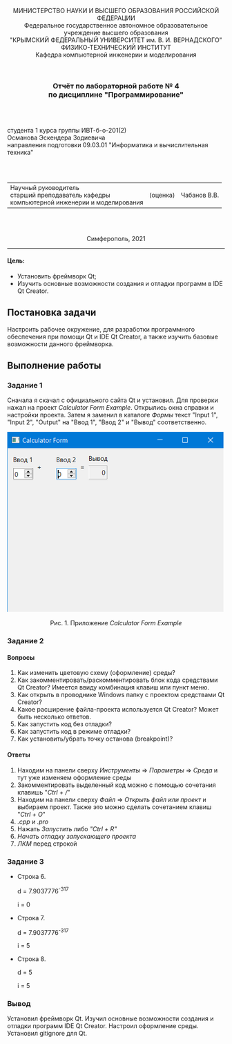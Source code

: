 
<p align="center">МИНИСТЕРСТВО НАУКИ  И ВЫСШЕГО ОБРАЗОВАНИЯ РОССИЙСКОЙ ФЕДЕРАЦИИ<br>
Федеральное государственное автономное образовательное учреждение высшего образования<br>
"КРЫМСКИЙ ФЕДЕРАЛЬНЫЙ УНИВЕРСИТЕТ им. В. И. ВЕРНАДСКОГО"<br>
ФИЗИКО-ТЕХНИЧЕСКИЙ ИНСТИТУТ<br>
Кафедра компьютерной инженерии и моделирования</p>
<br>
<h3 align="center">Отчёт по лабораторной работе № 4<br> по дисциплине "Программирование"</h3>
<br><br>
<p>студента 1 курса группы ИВТ-б-о-201(2)<br>
Османова Эскендера Зодиевича<br>
направления подготовки 09.03.01 "Информатика и вычислительная техника"</p>
<br><br>
<table>
<tr><td>Научный руководитель<br> старший преподаватель кафедры<br> компьютерной инженерии и моделирования</td>
<td>(оценка)</td>
<td>Чабанов В.В.</td>
</tr>
</table>
<br><br>
<p align="center">Симферополь, 2021</p>
<hr>

<h4>Цель:</h4>
<ul>
<li>Установить фреймворк Qt;</li>
<li>Изучить основные возможности создания и отладки программ в IDE Qt Creator.</li>
</ul>
<h2>Постановка задачи</h2>
Настроить рабочее окружение, для разработки программного обеспечения при помощи Qt и IDE Qt Creator, а также изучить базовые возможности данного фреймворка.

<h2>Выполнение работы</h2>
<h3>Задание 1</h3>
Сначала я скачал с официального сайта Qt и установил. Для проверки нажал на проект <i>Calculator Form Example</i>. Открылись окна справки и настройки проекта.
Затем я заменил в каталоге <i>Формы</i> текст "Input 1", "Input 2", "Output" на "Ввод 1", "Ввод 2" и "Вывод" соответственно.

![](./image/pic1.png)

<p align="center">Рис. 1. Приложение <i>Calculator Form Example</i></p>

<h3>Задание 2</h3>
<h4>Вопросы</h4>
<ol>
<li>Как изменить цветовую схему (оформление) среды?</li>
<li>Как закомментировать/раскомментировать блок кода средствами Qt Creator? Имеется ввиду комбинация клавиш или пункт меню.</li>
<li>Как открыть в проводнике Windows папку с проектом средствами Qt Creator?</li>
<li>Какое расширение файла-проекта используется Qt Creator? Может быть несколько ответов.</li>
<li>Как запустить код без отладки?</li>
<li>Как запустить код в режиме отладки?
</li>
<li>Как установить/убрать точку останова (breakpoint)?</li>
</ol>

<h4>Ответы</h4>
<ol>
<li>Находим на панели сверху <i>Инструменты</i> &#8658; <i>Параметры</i> &#8658; <i>Среда</i> и тут уже изменяем оформление среды</li>
<li>Закомментировать выделенный код можно с помощью сочетания клавишь "<i>Ctrl + /</i>"</li>
<li>Находим на панели сверху <i>Файл</i> &#8658; <i>Открыть файл или проект</i> и выбираем проект. Также это можно сделать сочетанием клавиш "<i>Ctrl + O</i>"</li>
<li><i>.cpp</i> и <i>.pro</i></li>
<li> Нажать <i>Запустить</i> либо <i>"Ctrl + R"</i></li>
<li><i>Начать отладку запускающего проекта</i></li>
<li><i>ЛКМ</i> перед строкой</li>
</ol>

<h3>Задание 3</h3>
<ul>
<li>Строка 6.

d = 7.9037776<sup>-317</sup>

i = 0</li>
<li>Строка 7.

d = 7.9037776<sup>-317</sup>

i = 5</li>
<li>Строка 8.

d = 5

i = 5</li>
</ul>

<h3>Вывод</h3>
Установил фреймворк Qt. Изучил основные возможности создания и отладки программ IDE Qt Creator. Настроил оформление среды. Установил gitignore для Qt.